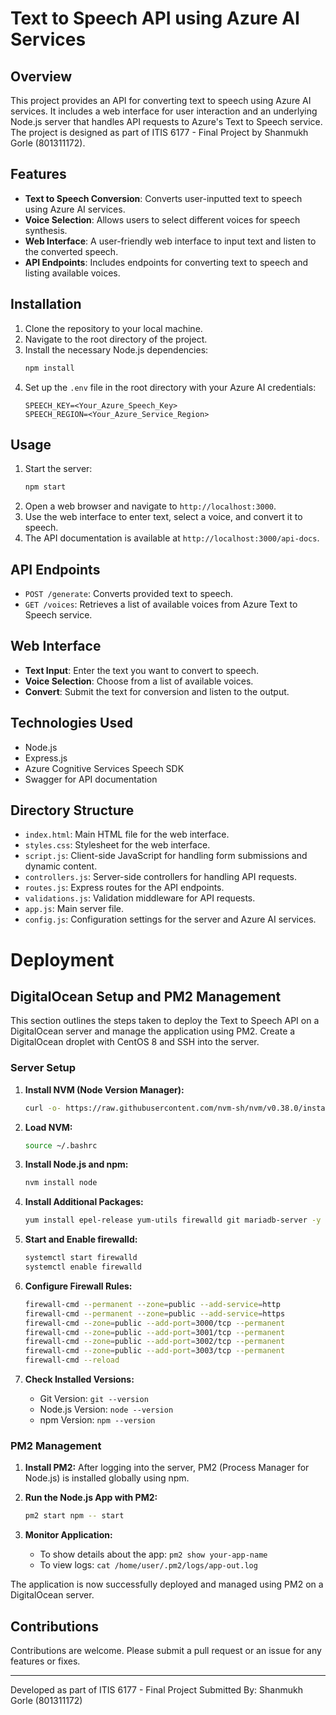 
# Text to Speech API using Azure AI Services

## Overview
This project provides an API for converting text to speech using Azure AI services. It includes a web interface for user interaction and an underlying Node.js server that handles API requests to Azure's Text to Speech service. The project is designed as part of ITIS 6177 - Final Project by Shanmukh Gorle (801311172).

## Features
- **Text to Speech Conversion**: Converts user-inputted text to speech using Azure AI services.
- **Voice Selection**: Allows users to select different voices for speech synthesis.
- **Web Interface**: A user-friendly web interface to input text and listen to the converted speech.
- **API Endpoints**: Includes endpoints for converting text to speech and listing available voices.

## Installation

1. Clone the repository to your local machine.
2. Navigate to the root directory of the project.
3. Install the necessary Node.js dependencies:
   ```bash
   npm install
   ```
4. Set up the `.env` file in the root directory with your Azure AI credentials:
   ```
   SPEECH_KEY=<Your_Azure_Speech_Key>
   SPEECH_REGION=<Your_Azure_Service_Region>
   ```

## Usage

1. Start the server:
   ```bash
   npm start
   ```
2. Open a web browser and navigate to `http://localhost:3000`.
3. Use the web interface to enter text, select a voice, and convert it to speech.
4. The API documentation is available at `http://localhost:3000/api-docs`.

## API Endpoints

- `POST /generate`: Converts provided text to speech.
- `GET /voices`: Retrieves a list of available voices from Azure Text to Speech service.

## Web Interface

- **Text Input**: Enter the text you want to convert to speech.
- **Voice Selection**: Choose from a list of available voices.
- **Convert**: Submit the text for conversion and listen to the output.

## Technologies Used

- Node.js
- Express.js
- Azure Cognitive Services Speech SDK
- Swagger for API documentation

## Directory Structure

- `index.html`: Main HTML file for the web interface.
- `styles.css`: Stylesheet for the web interface.
- `script.js`: Client-side JavaScript for handling form submissions and dynamic content.
- `controllers.js`: Server-side controllers for handling API requests.
- `routes.js`: Express routes for the API endpoints.
- `validations.js`: Validation middleware for API requests.
- `app.js`: Main server file.
- `config.js`: Configuration settings for the server and Azure AI services.

# Deployment

## DigitalOcean Setup and PM2 Management

This section outlines the steps taken to deploy the Text to Speech API on a DigitalOcean server and manage the application using PM2.
Create a DigitalOcean droplet with CentOS 8 and SSH into the server.

### Server Setup

1. **Install NVM (Node Version Manager):**
   ```sh
   curl -o- https://raw.githubusercontent.com/nvm-sh/nvm/v0.38.0/install.sh | bash
   ```

2. **Load NVM:**
   ```sh
   source ~/.bashrc
   ```

3. **Install Node.js and npm:**
   ```sh
   nvm install node
   ```

4. **Install Additional Packages:**
   ```sh
   yum install epel-release yum-utils firewalld git mariadb-server -y
   ```

5. **Start and Enable firewalld:**
   ```sh
   systemctl start firewalld
   systemctl enable firewalld
   ```

6. **Configure Firewall Rules:**
   ```sh
   firewall-cmd --permanent --zone=public --add-service=http
   firewall-cmd --permanent --zone=public --add-service=https
   firewall-cmd --zone=public --add-port=3000/tcp --permanent
   firewall-cmd --zone=public --add-port=3001/tcp --permanent
   firewall-cmd --zone=public --add-port=3002/tcp --permanent
   firewall-cmd --zone=public --add-port=3003/tcp --permanent
   firewall-cmd --reload
   ```

7. **Check Installed Versions:**
   - Git Version: `git --version`
   - Node.js Version: `node --version`
   - npm Version: `npm --version`

### PM2 Management

1. **Install PM2:**
   After logging into the server, PM2 (Process Manager for Node.js) is installed globally using npm.

2. **Run the Node.js App with PM2:**
   ```sh
   pm2 start npm -- start
   ```

3. **Monitor Application:**
   - To show details about the app: `pm2 show your-app-name`
   - To view logs: `cat /home/user/.pm2/logs/app-out.log`

The application is now successfully deployed and managed using PM2 on a DigitalOcean server.


## Contributions

Contributions are welcome. Please submit a pull request or an issue for any features or fixes.

---

Developed as part of ITIS 6177 - Final Project
Submitted By: Shanmukh Gorle (801311172)
